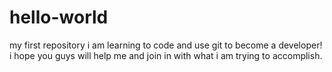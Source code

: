 # hello-world
my first repository
i am learning to code and use git to become a developer!
i hope you guys will help me and join in with what i am trying to accomplish.
